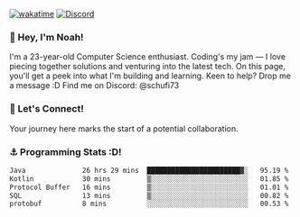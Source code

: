 [![wakatime](https://wakatime.com/badge/user/018b5c7c-fde2-4105-aa96-f5c758abb0a2.svg)](https://wakatime.com/@018b5c7c-fde2-4105-aa96-f5c758abb0a2)
[![Discord](https://img.shields.io/badge/Discord-5865F2?style=flat&logo=discord&logoColor=white)](https://discord.gg/eAW8AGXaGu)



### 👋 Hey, I'm Noah!
I'm a 23-year-old Computer Science enthusiast. Coding's my jam — I love piecing together solutions and venturing into the latest tech. On this page, you'll get a peek into what I'm building and learning. Keen to help? Drop me a message :D 
Find me on Discord: @schufi73

### 🤝 Let's Connect!
Your journey here marks the start of a potential collaboration.

### ⚓ Programming Stats :D!
<!--START_SECTION:waka-->

```txt
Java              26 hrs 29 mins  ███████████████████████▓░   95.19 %
Kotlin            30 mins         ▒░░░░░░░░░░░░░░░░░░░░░░░░   01.85 %
Protocol Buffer   16 mins         ▒░░░░░░░░░░░░░░░░░░░░░░░░   01.01 %
SQL               13 mins         ▒░░░░░░░░░░░░░░░░░░░░░░░░   00.82 %
protobuf          8 mins          ░░░░░░░░░░░░░░░░░░░░░░░░░   00.53 %
```

<!--END_SECTION:waka-->
